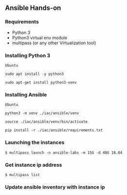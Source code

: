 ## Ansible Hands-on

### Requirements

- Python 3
- Python3 virtual env module
- multipass (or any other Virtualization tool)

### Installing Python 3

`Ubuntu`

```shell
sudo apt install -y python3
```

```shell
sudo apt-get install python3-venv
```

### Installing Ansible

`Ubuntu`

```shell
python3 -m venv ./iac/ansible/venv
```

```shell
source ./iac/ansible/venv/bin/activate
```

```shell
pip install -r ./iac/ansible/requirements.txt
```

### Launching the instances
```shell
$ multipass launch -n ansible-labs -m 15G -d 40G 18.04
```

### Get instance ip address
```shell
$ multipass list
```

### Update ansible inventory with instance ip

